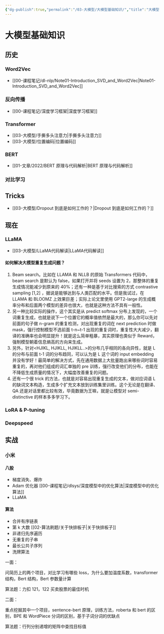 ```yaml
---
{"dg-publish":true,"permalink":"/03-大模型/大模型基础知识/","title":"大模型基础知识"}
---
```



# 大模型基础知识

## 历史

### Word2Vec

- [[00-课程笔记/dl-nlp/Note01-Introduction_SVD_and_Word2Vec\|Note01-Introduction_SVD_and_Word2Vec]]

### 反向传播

- [[00-课程笔记/深度学习框架\|深度学习框架]]

### Transformer

- [[03-大模型/手撕多头注意力\|手撕多头注意力]]
- [[03-大模型/位置编码\|位置编码]]

### BERT

- [[01-文章/2022/BERT 原理与代码解析\|BERT 原理与代码解析]]

### 对比学习

## Tricks

- [[03-大模型/Dropout 到底是如何工作的？\|Dropout 到底是如何工作的？]]

## 现在

### LLaMA

- [[03-大模型/LLaMA代码解读\|LLaMA代码解读]]

#### 如何解决大模型重复生成问题？

1. Beam search。比如在 LLAMA 和 NLLB 的原始 Transformers 代码中，beam search 是默认为 false，如果打开并将 seeds 设置为 2，那整体的重复生成情况能减少到原来的 40%；还有一种是基于对比搜索的方式 contrastive sampling [1,2] ，据说是能够达到与人类匹配的水平。但是我试过，在 LLAMA 和 BLOOMZ 上效果巨差；实际上论文里使用 GPT2-large 的生成概率分布和后面两个模型的差异也很大，也就是这种方法不具有一般性。
2. 另一种比较实际的操作，这个其实是从 predict softmax 分布上发现的，一个词重复生成，也就是说下一个位置它的概率值依然是最大的，那么你可以先对前面的句子做 n-gram 的重复检测，对出现重复的词在 next prediction 时做 mask，强行控制模型不选前面 t-n~t-1 出现的重复词时，重复性大大减少，翻译的准确率也会明显提升！就是这么简单粗暴，其实原理也类似于 Reward，强制模型朝着信息熵高的方向来生成。
3. 另外，针对<HJIKL, HJIKLL, HJIKLL..>的分布几乎相同的各向异性，就是 L 的分布与前面 t-1 词的分布趋同，可以认为是 L 这个词的 input embedding 并没有学好！最简单的解决方式，先在通用数据上大批量跑出来哪些词时容易重复的，再对他们组成的词汇单独的 pre 训练，强行改变他们的分布，也能在不降低生成质量的情况下，大幅度改善重复的问题。
4. 还有一个很 trick 的方法，也就是对容易出现重复生成的文本，做对应词语 L 的缺词文本构造，生成多个扩充文本放到训练集里训练。这个无论是在翻译、QA 还是对话里都比较有效，毕竟数据为王嘛，就是让模型对 semi-distinctive 的样本多多学习下。

### LoRA & P-tuning

### Deepspeed

## 实战

### 小米

#### 八股

- 梯度消失、爆炸
- Adam 优化器 [[00-课程笔记/dlsys/深度模型中的优化算法\|深度模型中的优化算法]]
- LLaMA

#### 算法

- 合并有序链表
- 第 k 大数 [[02-算法刷题/关于快排板子\|关于快排板子]]
- 非递归先序遍历
- 无重复的子串
- 最长公共子序列
- 洗牌算法

一面：

问简历上的两个项目，对比学习有哪些 loss，为什么要加温度系数，transformer 结构，Bert 结构，Bert 参数量计算

算法题：力扣 121，122 买卖股票的最佳时机

二面：

重点挖掘其中一个项目，sentence-bert 原理，训练方法，roberta 和 bert 的区别，BPE 和 WordPiece 分词的区别，基于子词分词的优缺点

算法题：行列分别递增的矩阵中查找目标值
